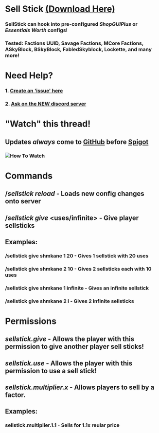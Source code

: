 # Sell Stick [(Download Here)](https://github.com/shmkane/SellStick/releases)
### SellStick can hook into pre-configured *ShopGUIPlus* or *Essentials Worth* configs!
### Tested: Factions UUID, Savage Factions, MCore Factions, ASkyBlock, BSkyBlock, FabledSkyblock, Lockette, and many more!

# Need Help?

### 1. [Create an 'issue' here](https://github.com/shmkane/SellStick/issues)
### 2. [Ask on the NEW discord server](https://discord.gg/Q4CMsKC)

# "Watch" this thread! 
## Updates *always* come to [GitHub](https://github.com/shmkane/SellStick) before [Spigot](https://www.spigotmc.org/resources/sell-stick-sell-wand.38119/)
### ![How To Watch](https://i.imgur.com/sFfO7Vo.png)

# Commands
## /*sellstick reload* - Loads new config changes onto server
## /*sellstick give* <player> <amount> <uses/infinite> - Give player sellsticks
   
## Examples:
 
### /sellstick give shmkane 1 20 - Gives 1 sellstick with 20 uses
### /sellstick give shmkane 2 10 - Gives 2 sellsticks each with 10 uses
### /sellstick give shmkane 1 infinite - Gives an infinite sellstick
### /sellstick give shmkane 2 i - Gives 2 infinite sellsticks


# Permissions 
## *sellstick.give* - Allows the player with this permission to give another player sell sticks!
## *sellstick.use* - Allows the player with this permission to use a sell stick!
## *sellstick.multiplier.x* - Allows players to sell by a factor. 

## Examples:
### sellstick.multiplier.1.1 - Sells for 1.1x reular price
